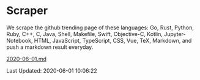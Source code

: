 # Scraper

We scrape the github trending page of these languages: Go, Rust, Python, Ruby, C++, C, Java, Shell, Makefile, Swift, Objective-C, Kotlin, Jupyter-Notebook, HTML, JavaScript, TypeScript, CSS, Vue, TeX, Markdown, and push a markdown result everyday.

[2020-06-01.md](https://github.com/yangwenmai/Scraper/blob/master/2020-06-01.md)

Last Updated: 2020-06-01 10:06:22